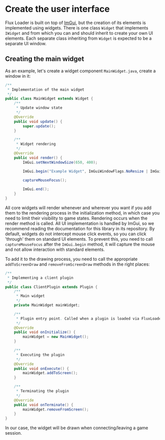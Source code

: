 # Create the user interface

Flux Loader is built on top of [ImGui](https://github.com/SpaiR/imgui-java), but the creation of its elements is implemented using widgets.
There is one class `Widget` that implements `IWidget` and from which you can and should inherit to create your own UI elements.
Each separate class inheriting from `Widget` is expected to be a separate UI window.

## Creating the main widget

As an example, let's create a widget component `MainWidget.java`, create a window in it:

```java
/**
 * Implementation of the main widget
 */
public class MainWidget extends Widget {
    /**
     * Update window state
     */
    @Override
    public void update() {
        super.update();
    }

    /**
     * Widget rendering
     */
    @Override
    public void render() {
        ImGui.setNextWindowSize(650, 400);

        ImGui.begin("Example Widget", ImGuiWindowFlags.NoResize | ImGuiWindowFlags.NoCollapse);

        captureMouseFocus();
        
        ImGui.end();
    }
}

```

All core widgets will render whenever and wherever you want if you add them to the rendering process in the initialization method, in which case you need to limit their visibility to game states.
Rendering occurs when the render method is called. All UI implementation is handled by ImGui, so we recommend reading the documentation for this library in its repository.
By default, widgets do not intercept mouse click events, so you can click 'through' them on standard UI elements. To prevent this, you need to call `captureMouseFocus` after the `ImGui.begin` method, it will capture the mouse and not allow interaction with standard elements.

To add it to the drawing process, you need to call the appropriate `addToScreenDraw` and `removeFromScreenDraw` methods in the right places:
```java
/**
 * Implementing a client plugin
 */
public class ClientPlugin extends Plugin {
    /**
     * Main widget
     */
    private MainWidget mainWidget;

    /**
     * Plugin entry point. Called when a plugin is loaded via FluxLoader.
     */
    @Override
    public void onInitialize() {
        mainWidget = new MainWidget();
    }

    /**
     * Executing the plugin
     */
    @Override
    public void onExecute() {
        mainWidget.addToScreen();
    }

    /**
     * Terminating the plugin
     */
    @Override
    public void onTerminate() {
        mainWidget.removeFromScreen();
    }
}
```
In our case, the widget will be drawn when connecting/leaving a game session.